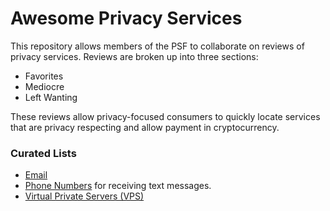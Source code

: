 # Awesome Privacy Services

This repository allows members of the PSF to collaborate on reviews of privacy services. Reviews are broken up into three sections:

- Favorites
- Mediocre
- Left Wanting

These reviews allow privacy-focused consumers to quickly locate services that are privacy respecting and allow payment in cryptocurrency.

### Curated Lists

- [Email](./email)
- [Phone Numbers](./text-messages) for receiving text messages.
- [Virtual Private Servers (VPS)](./servers)
